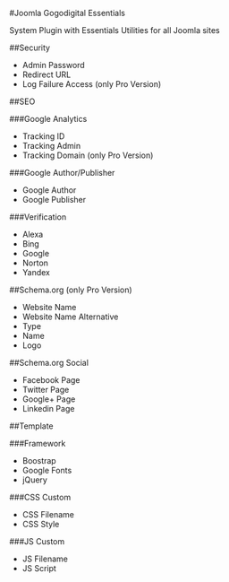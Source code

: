 #Joomla Gogodigital Essentials

System Plugin with Essentials Utilities for all Joomla sites

##Security

 - Admin Password
 - Redirect URL
 - Log Failure Access (only Pro Version)

##SEO

###Google Analytics

 - Tracking ID
 - Tracking Admin
 - Tracking Domain (only Pro Version)
 
###Google Author/Publisher

- Google Author
- Google Publisher
 
###Verification

 - Alexa
 - Bing
 - Google
 - Norton
 - Yandex

##Schema.org (only Pro Version)

 - Website Name
 - Website Name Alternative
 - Type
 - Name
 - Logo

##Schema.org Social

 - Facebook Page
 - Twitter Page
 - Google+ Page
 - Linkedin Page

##Template

###Framework

 - Boostrap
 - Google Fonts
 - jQuery

###CSS Custom

 - CSS Filename
 - CSS Style

###JS Custom

 - JS Filename
 - JS Script
